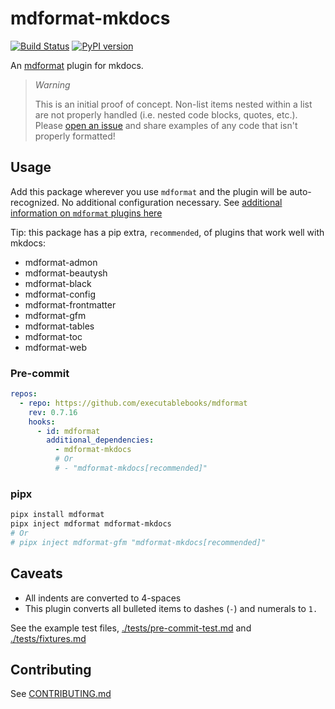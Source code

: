 # mdformat-mkdocs

[![Build Status][ci-badge]][ci-link] [![PyPI version][pypi-badge]][pypi-link]

<!-- [![codecov.io][cov-badge]][cov-link]
[cov-badge]: https://codecov.io/gh/executablebooks/mdformat-mkdocs/branch/main/graph/badge.svg
[cov-link]: https://codecov.io/gh/executablebooks/mdformat-mkdocs
 -->

An [mdformat](https://github.com/executablebooks/mdformat) plugin for mkdocs.

> *Warning*
>
> This is an initial proof of concept. Non-list items nested within a list are not properly handled (i.e. nested code blocks, quotes, etc.). Please [open an issue](https://github.com/KyleKing/mdformat-mkdocs/issues/new) and share examples of any code that isn't properly formatted!

## Usage

Add this package wherever you use `mdformat` and the plugin will be auto-recognized. No additional configuration necessary. See [additional information on `mdformat` plugins here](https://mdformat.readthedocs.io/en/stable/users/plugins.html)

Tip: this package has a pip extra, `recommended`, of plugins that work well with mkdocs:

- mdformat-admon
- mdformat-beautysh
- mdformat-black
- mdformat-config
- mdformat-frontmatter
- mdformat-gfm
- mdformat-tables
- mdformat-toc
- mdformat-web

### Pre-commit

```yaml
repos:
  - repo: https://github.com/executablebooks/mdformat
    rev: 0.7.16
    hooks:
      - id: mdformat
        additional_dependencies:
          - mdformat-mkdocs
          # Or
          # - "mdformat-mkdocs[recommended]"
```

### pipx

```sh
pipx install mdformat
pipx inject mdformat mdformat-mkdocs
# Or
# pipx inject mdformat-gfm "mdformat-mkdocs[recommended]"
```

## Caveats

- All indents are converted to 4-spaces
- This plugin converts all bulleted items to dashes (`-`) and numerals to `1.`

See the example test files, [./tests/pre-commit-test.md](https://raw.githubusercontent.com/KyleKing/mdformat-mkdocs/main/tests/pre-commit-test.md) and [./tests/fixtures.md](https://raw.githubusercontent.com/KyleKing/mdformat-mkdocs/main/tests/fixtures.md)

## Contributing

See [CONTRIBUTING.md](https://github.com/KyleKing/mdformat-mkdocs/blob/main/CONTRIBUTING.md)

[ci-badge]: https://github.com/executablebooks/mdformat-mkdocs/workflows/CI/badge.svg?branch=main
[ci-link]: https://github.com/executablebooks/mdformat/actions?query=workflow%3ACI+branch%3Amain+event%3Apush
[pypi-badge]: https://img.shields.io/pypi/v/mdformat-mkdocs.svg
[pypi-link]: https://pypi.org/project/mdformat-mkdocs
